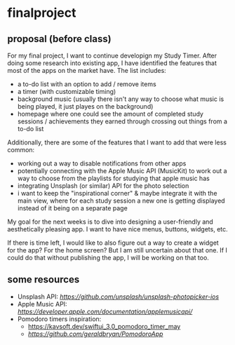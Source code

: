 # finalproject

## proposal (before class)

For my final project, I want to continue developign my Study Timer. After doing some research into existing app, I have identified the features that most of the apps on the market have. The list includes:
- a to-do list with an option to add / remove items
- a timer (with customizable timing)
- background music (usually there isn't any way to choose what music is being played, it just playes on the background)
- homepage where one could see the amount of completed study sessions / achievements they earned through crossing out things from a to-do list 

Additionally, there are some of the features that I want to add that were less common:
- working out a way to disable notifications from other apps
- potentially connecting with the Apple Music API (MusicKit) to work out a way to choose from the playlists for studying that apple music has 
- integrating Unsplash (or similar) API for the photo selection
- i want to keep the "inspirational corner" & maybe integrate it with the main view, where for each study session a new one is getting displayed instead of it being on a separate page

My goal for the next weeks is to dive into designing a user-friendly and aesthetically pleasing app. I want to have nice menus, buttons, widgets, etc. 

If there is time left, I would like to also figure out a way to create a widget for the app? For the home screen? But I am still uncertain about that one. If I could do that without publishing the app, I will be working on that too. 


## some resources 
- Unsplash API: _https://github.com/unsplash/unsplash-photopicker-ios_
- Apple Music API: _https://developer.apple.com/documentation/applemusicapi/_
- Pomodoro timers inspiration:
    - https://kavsoft.dev/swiftui_3.0_pomodoro_timer_may
    - _https://github.com/geraldbryan/PomodoroApp_
    
